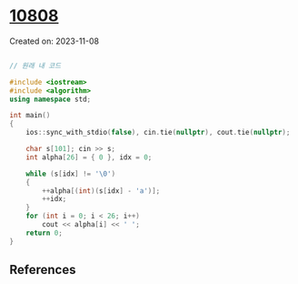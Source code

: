 # [10808](https://www.acmicpc.net/problem/10808)
Created on: 2023-11-08

```cpp

// 원래 내 코드

#include <iostream>
#include <algorithm>
using namespace std;

int	main()
{
	ios::sync_with_stdio(false), cin.tie(nullptr), cout.tie(nullptr);

	char s[101]; cin >> s;
	int alpha[26] = { 0 }, idx = 0;

	while (s[idx] != '\0')
	{
		++alpha[(int)(s[idx] - 'a')];
		++idx;
	}
	for (int i = 0; i < 26; i++)
		cout << alpha[i] << ' ';
	return 0;
}

```

## References


